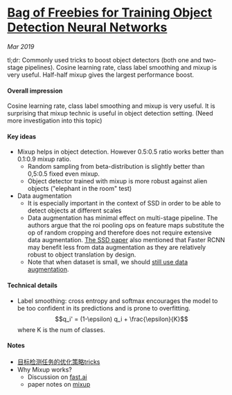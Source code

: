 # [Bag of Freebies for Training Object Detection Neural Networks](https://arxiv.org/pdf/1902.04103.pdf)

_Mar 2019_

tl;dr: Commonly used tricks to boost object detectors (both one and two-stage pipelines). Cosine learning rate, class label smoothing and mixup is very useful. Half-half mixup gives the largest performance boost.

#### Overall impression
Cosine learning rate, class label smoothing and mixup is very useful. It is surprising that mixup technic is useful in object detection setting. (Need more investigation into this topic)

#### Key ideas
- Mixup helps in object detection. However 0.5:0.5 ratio works better than 0.1:0.9 mixup ratio. 
	- Random sampling from beta-distribution is slightly better than 0,5:0.5 fixed even mixup.
	- Object detector trained with mixup is more robust against alien objects ("elephant in the room" test)
- Data augmentation 
	- It is especially important in the context of SSD in order to be able to detect objects at different scales
	- Data augmentation has minimal effect on multi-stage pipeline. The authors argue that the roi pooling ops on feature maps substitute the op of random cropping and therefore does not require extensive data augmentation. [The SSD paper](https://arxiv.org/pdf/1512.02325.pdf) also mentioned that Faster RCNN may benefit less from data augmentation as they are relatively robust to object translation by design.
	- Note that when dataset is small, we should [still use data augmentation](https://www.datacamp.com/community/tutorials/object-detection-guide).

#### Technical details
- Label smoothing: cross entropy and softmax encourages the model to be too confident in its predictions and is prone to overfitting.
$$q_i' = (1-\epsilon) q_i + \frac{\epsilon}{K}$$
where K is the num of classes.


#### Notes
- [目标检测任务的优化策略tricks](https://zhuanlan.zhihu.com/p/56792817)
- Why Mixup works? 
	- Discussion on [fast.ai](https://forums.fast.ai/t/mixup-data-augmentation/22764/14) 
	- paper notes on [mixup](mixup.md)